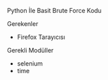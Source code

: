Python İle Basit Brute Force Kodu

Gerekenler
- Firefox Tarayıcısı

Gerekli Modüller
- selenium
- time

